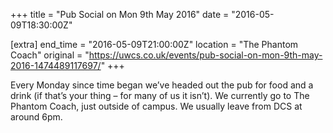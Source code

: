 +++
title = "Pub Social on Mon 9th May 2016"
date = "2016-05-09T18:30:00Z"

[extra]
end_time = "2016-05-09T21:00:00Z"
location = "The Phantom Coach"
original = "https://uwcs.co.uk/events/pub-social-on-mon-9th-may-2016-1474489117697/"
+++

Every Monday since time began we’ve headed out the pub for food and a drink (if that’s your thing – for many of us it isn’t). We currently go to The Phantom Coach, just outside of campus. We usually leave from DCS at around 6pm.

